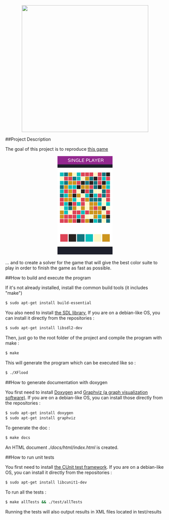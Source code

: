 <div style="text-align: center"><img src="http://img15.hostingpics.net/pics/908468Xfloodlogo.png" width=400 height=400 align="middle"></div>

##Project Description

The goal of this project is to reproduce [this game](https://play.google.com/store/apps/details?id=com.wetpalm.colorflood&hl=en)

<div style="text-align: center"><img src="./game.png" width=174 height=310></div>

... and to create a solver for the game that will give the best color suite to play in order to finish the game as fast as possible.

##How to build and execute the program

If it's not already installed, install the common build tools (it includes "make")
```bash
$ sudo apt-get install build-essential
```

You also need to install [the SDL library](https://www.libsdl.org/),
If you are on a debian-like OS, you can install it directly from the repositories :
```bash
$ sudo apt-get install libsdl2-dev
```

Then, just go to the root folder of the project and compile the program with make :
```bash
$ make
```

This will generate the program which can be executed like so :

```bash
$ ./XFlood
```

##How to generate documentation with doxygen

You first need to install [Doxygen](http://www.stack.nl/~dimitri/doxygen/download.html) and [Graphviz (a graph visualization software)](http://www.graphviz.org/Download..php).
If you are on a debian-like OS, you can install those directly from the repositories :
```bash
$ sudo apt-get install doxygen
$ sudo apt-get install graphviz
```

To generate the doc :

```bash
$ make docs
```

An HTML document *./docs/html/index.html* is created.

##How to run unit tests

You first need to install [the CUnit test framework](http://cunit.sourceforge.net/).
If you are on a debian-like OS, you can install it directly from the repositories :
```bash
$ sudo apt-get install libcunit1-dev
```

To run all the tests :

```bash
$ make allTests && ./test/allTests
```

Running the tests will also output results in XML files located in test/results
